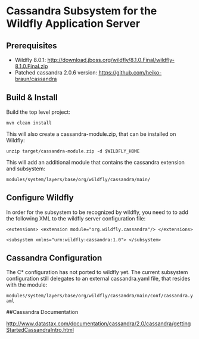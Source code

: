 

# Cassandra Subsystem for the Wildfly Application Server

## Prerequisites

- Wildfly 8.0.1: http://download.jboss.org/wildfly/8.1.0.Final/wildfly-8.1.0.Final.zip
- Patched cassandra 2.0.6 version: https://github.com/heiko-braun/cassandra

## Build & Install

Build the top level project:

`mvn clean install`

This will also create a cassandra-module.zip, that can be installed on Wildfly:

`unzip target/cassandra-module.zip -d $WILDFLY_HOME`

This will add an additional module that contains the cassandra extension and subsystem:

`modules/system/layers/base/org/wildfly/cassandra/main/`

## Configure Wildfly

In order for the subsystem to be recognized by wildfly, you need to to add the following XML
to the wildfly server configuration file:

`
<extensions>
     <extension module="org.wildfly.cassandra"/>
</extensions>
 `

`
<subsystem xmlns="urn:wildfly:cassandra:1.0">
</subsystem>
`

## Cassandra Configuration

The C* configuration has not ported to wildfly yet. The current subsystem configuration still delegates to an external
cassandra.yaml file, that resides with the module:

`modules/system/layers/base/org/wildfly/cassandra/main/conf/cassandra.yaml`

##Cassandra Documentation

http://www.datastax.com/documentation/cassandra/2.0/cassandra/gettingStartedCassandraIntro.html